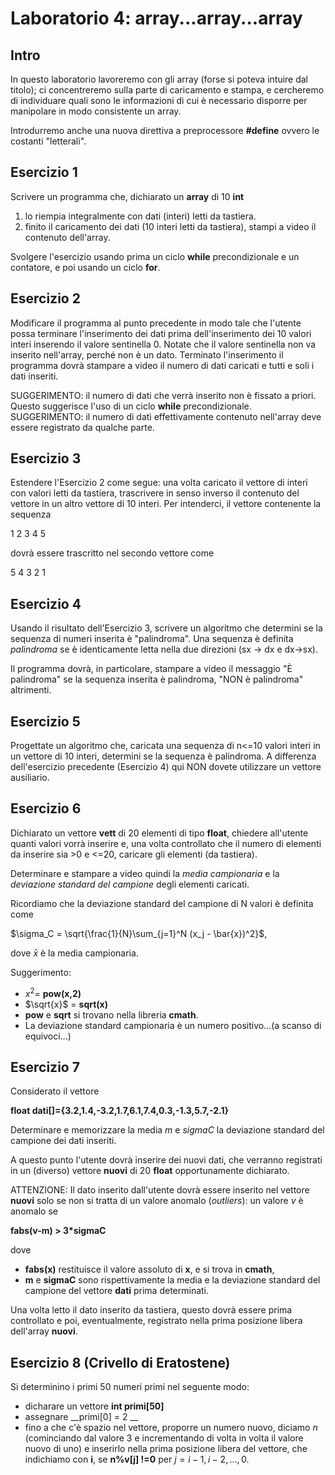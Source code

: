 # Laboratorio 4:  array...array...array

## Intro

In questo laboratorio lavoreremo con gli array (forse si poteva intuire dal titolo); ci concentreremo sulla parte di caricamento e stampa, e cercheremo di individuare quali sono le informazioni di cui è necessario disporre
per manipolare in modo consistente un array.

Introdurremo anche una nuova direttiva a preprocessore __#define__ ovvero le costanti "letterali".


## Esercizio 1

Scrivere un programma che, dichiarato un __array__ di 10 __int__

1. lo riempia integralmente con dati (interi) letti da tastiera.
2. finito il caricamento dei dati (10 interi letti da tastiera), stampi a video il contenuto dell'array.

Svolgere l'esercizio usando prima un ciclo __while__ precondizionale e un contatore, e poi usando un ciclo __for__.

## Esercizio 2

Modificare il programma al punto precedente in modo tale che l'utente possa terminare l'inserimento dei dati prima dell'inserimento dei 10 valori interi inserendo il valore sentinella 0. Notate che il valore sentinella non va inserito nell'array, perché non è un dato. Terminato l'inserimento il programma dovrà stampare a video il numero di dati caricati e tutti e soli i dati inseriti.

SUGGERIMENTO: il numero di dati che verrà inserito non è fissato a priori. Questo suggerisce l'uso di un ciclo  __while__ precondizionale.
SUGGERIMENTO: il numero di dati effettivamente contenuto nell'array deve essere registrato da qualche parte.

## Esercizio 3

Estendere l'Esercizio 2 come segue: una volta caricato il vettore di interi con valori letti da tastiera, trascrivere in senso inverso il contenuto del vettore in un altro vettore di 10 interi.
Per intenderci, il vettore contenente la sequenza

1 2 3 4 5

dovrà essere trascritto nel secondo vettore come

5 4 3 2 1

## Esercizio 4

Usando il risultato dell'Esercizio 3, scrivere un algoritmo che determini se la sequenza di numeri inserita è "palindroma". Una sequenza è definita _palindroma_ se è identicamente letta nella due direzioni (sx -> dx e dx->sx).

Il programma dovrà, in particolare, stampare a video il messaggio "È palindroma" se la sequenza inserita è palindroma, "NON è palindroma" altrimenti.

## Esercizio 5

Progettate un algoritmo che, caricata una sequenza di  n<=10 valori interi in un vettore di 10 interi, determini se la sequenza è palindroma. A differenza dell'esercizio precedente (Esercizio 4) qui NON dovete utilizzare un vettore ausiliario.

## Esercizio 6

Dichiarato un vettore __vett__ di 20 elementi di tipo __float__, chiedere all'utente quanti valori vorrà inserire e, una volta controllato che il numero di elementi da inserire sia >0 e <=20, caricare gli elementi (da tastiera).

Determinare e stampare a video quindi la _media campionaria_ e la _deviazione standard del campione_ degli elementi caricati. 

Ricordiamo che la deviazione standard del campione di N valori è definita come

$\sigma_C = \sqrt{\frac{1}{N}\sum_{j=1}^N (x_j - \bar{x})^2}$,

dove $\bar{x}$ è la  media campionaria.

Suggerimento: 
- $x^2$= __pow(x,2)__
- $\sqrt{x}$ = __sqrt(x)__
- __pow__ e __sqrt__ si trovano nella libreria __cmath__.
- La deviazione standard campionaria è un numero positivo...(a scanso di equivoci...)

## Esercizio 7

Considerato il vettore

__float dati[]={3.2,1.4,-3.2,1.7,6.1,7.4,0.3,-1.3,5.7,-2.1}__

Determinare e memorizzare la media _m_ e _sigmaC_ la deviazione standard del campione dei dati inseriti.

A questo punto l'utente dovrà inserire dei nuovi dati, che verranno registrati in un (diverso) vettore __nuovi__ di 20 __float__ opportunamente dichiarato.

ATTENZIONE: Il dato inserito dall'utente dovrà essere inserito nel  vettore __nuovi__ solo se non si tratta di un valore anomalo (_outliers_): un valore _v_ è anomalo se

__fabs(v-m) > 3*sigmaC__

dove
- __fabs(x)__ restituisce il valore assoluto di __x__, e si trova in __cmath__,
- __m__ e __sigmaC__ sono rispettivamente la media e la deviazione standard del campione del vettore __dati__ prima determinati.

Una volta letto il dato inserito da tastiera, questo dovrà essere prima controllato e poi, eventualmente, registrato nella prima posizione libera dell'array __nuovi__.

## Esercizio 8 (Crivello di Eratostene)

Si determinino i primi 50 numeri primi nel seguente modo: 
- dicharare un vettore __int primi[50]__
- assegnare __primi[0] = 2 __
- fino a che c'è spazio nel vettore, proporre un numero nuovo, diciamo _n_ (cominciando dal valore 3 e incrementando di volta in volta il valore nuovo di uno) e inserirlo nella prima posizione libera del vettore, che indichiamo con __i__, se __n%v[j] !=0__ per $j=i-1,i-2,...,0$.